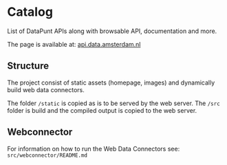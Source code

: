 # Catalog
List of DataPunt APIs along with browsable API, documentation and more.

The page is available at: [api.data.amsterdam.nl](https://api.data.amsterdam.nl)

## Structure

The project consist of static assets (homepage, images) and dynamically build web data connectors.

The folder `/static` is copied as is to be served by the web server.
The `/src` folder is build and the compiled output is copied to the web server.

## Webconnector
For information on how to run the Web Data Connectors see:
`src/webconnector/README.md`
